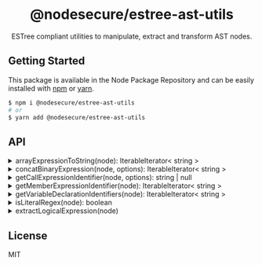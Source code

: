 <p align="center">
  <h1 align="center">
    @nodesecure/estree-ast-utils
  </h1>
</p>

<p align="center">
  ESTree compliant utilities to manipulate, extract and transform AST nodes.
</p>

## Getting Started

This package is available in the Node Package Repository and can be easily installed with [npm](https://docs.npmjs.com/getting-started/what-is-npm) or [yarn](https://yarnpkg.com).

```bash
$ npm i @nodesecure/estree-ast-utils
# or
$ yarn add @nodesecure/estree-ast-utils
```

## API

<details><summary>arrayExpressionToString(node): IterableIterator< string ></summary>

Translate an ESTree ArrayExpression into an iterable of Literal value.

```js
["foo", "bar"];
```

will return `"foo"` then `"bar"`.

</details>

<details><summary>concatBinaryExpression(node, options): IterableIterator< string ></summary>

Return all Literal part of a given Binary Expression.

```js
"foo" + "bar";
```

will return `"foo"` then `"bar"`.

One of the options of the method is `stopOnUnsupportedNode`, if true it will throw an Error if the left or right side of the Expr is not a supported type.

</details>

<details><summary>getCallExpressionIdentifier(node, options): string | null</summary>

Return the identifier name of the CallExpression (or null if there is none).

```js
foobar();
```

will return `"foobar"`.

One of the options of the method is `resolveCallExpression` (which is true by default).

Sometimes you don't want to resolve/jump early CallExpression like in the following example:
```js
require('./file.js')();
//     ^ Second     ^ First
```

With **resolveCallExpression** equal to **false** the function return `null`.


</details>

<details><summary>getMemberExpressionIdentifier(node): IterableIterator< string ></summary>

Return the identifier name of the CallExpression (or null if there is none).

```js
foo.bar();
```

will return `"foo"` then `"bar"`.

</details>

<details><summary>getVariableDeclarationIdentifiers(node): IterableIterator< string ></summary>

Get all variables identifier name.

```js
const [foo, bar] = [1, 2];
```

will return `"foo"` then `"bar"`.

</details>

<details><summary>isLiteralRegex(node): boolean</summary>

Return `true` if the given Node is a Literal Regex Node.

```js
/^hello/g;
```

</details>

<details><summary>extractLogicalExpression(node)</summary>

Extract all LogicalExpression recursively and return an IterableIterator of 

```ts
{ operator: "||" | "&&" | "??", node: any }
```

For the following code example

```js
freeGlobal || freeSelf || Function('return this')();
```

The extract will return three parts
- freeGlobal
- freeSelf
- and finally `Function('return this')();`

</details>

## License

MIT

